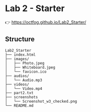 # Lab 2 - Starter
👉 https://octfog.github.io/Lab2_Starter/
## Structure
```
Lab2_Starter
├── index.html
├── images/
│   ├── Photo.jpeg
│   ├── Whiteboard.jpeg
│   └── favicon.ico
├── audios/
│   └── Audio.mp3
├── videos/
│   └── Video.mp4
├── part2.txt
├── screenshots
│   └── Screenshot_w3_checked.png
└── README.md
```
